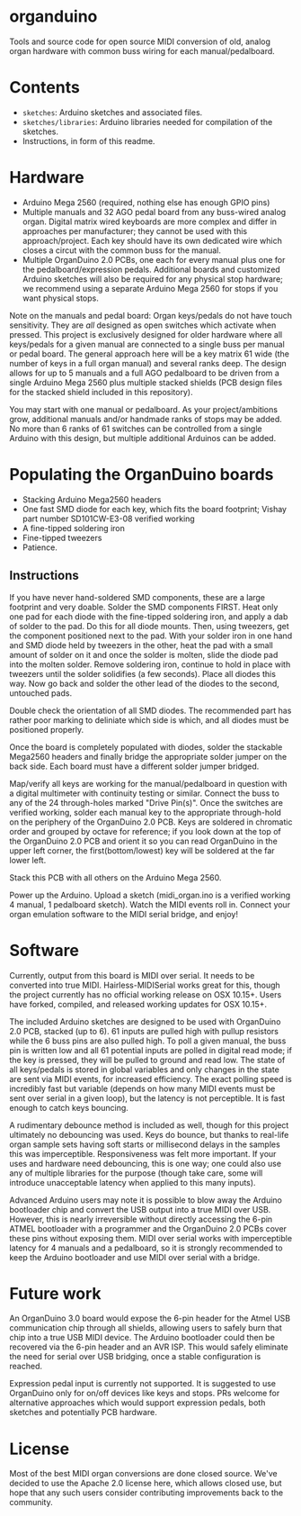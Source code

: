 # organduino

Tools and source code for open source MIDI conversion of old, analog organ hardware with common buss wiring for each manual/pedalboard.

# Contents

* `sketches`: Arduino sketches and associated files.
* `sketches/libraries`: Arduino libraries needed for compilation of the sketches.
* Instructions, in form of this readme.

# Hardware

* Arduino Mega 2560 (required, nothing else has enough GPIO pins)
* Multiple manuals and 32 AGO pedal board from any buss-wired analog organ.  Digital matrix wired keyboards are more complex and differ in approaches per manufacturer; they cannot be used with this approach/project.  Each key should have its own dedicated wire which closes a circut with the common buss for the manual.
* Multiple OrganDuino 2.0 PCBs, one each for every manual plus one for the pedalboard/expression pedals.  Additional boards and customized Arduino sketches will also be required for any physical stop hardware; we recommend using a separate Arduino Mega 2560 for stops if you want physical stops.

Note on the manuals and pedal board: Organ keys/pedals do not have touch sensitivity. They are *all* designed as open switches which activate when pressed.  This project is exclusively designed for older hardware where all keys/pedals for a given manual are connected to a single buss per manual or pedal board. The general approach here will be a key matrix 61 wide (the number of keys in a full organ manual) and several ranks deep.  The design allows for up to 5 manuals and a full AGO pedalboard to be driven from a single Arduino Mega 2560 plus multiple stacked shields (PCB design files for the stacked shield included in this repository).

You may start with one manual or pedalboard.  As your project/ambitions grow, additional manuals and/or handmade ranks of stops may be added.  No more than 6 ranks of 61 switches can be controlled from a single Arduino with this design, but multiple additional Arduinos can be added.

# Populating the OrganDuino boards

* Stacking Arduino Mega2560 headers
* One fast SMD diode for each key, which fits the board footprint; Vishay part number SD101CW-E3-08 verified working
* A fine-tipped soldering iron
* Fine-tipped tweezers
* Patience.

## Instructions

If you have never hand-soldered SMD components, these are a large footprint and very doable.  Solder the SMD components FIRST.  Heat only one pad for each diode with the fine-tipped soldering iron, and apply a dab of solder to the pad.  Do this for all diode mounts.  Then, using tweezers, get the component positioned next to the pad.  With your solder iron in one hand and SMD diode held by tweezers in the other, heat the pad with a small amount of solder on it and once the solder is molten, slide the diode pad into the molten solder.  Remove soldering iron, continue to hold in place with tweezers until the solder solidifies (a few seconds).  Place all diodes this way.  Now go back and solder the other lead of the diodes to the second, untouched pads.

Double check the orientation of all SMD diodes.  The recommended part has rather poor marking to deliniate which side is which, and all diodes must be positioned properly.

Once the board is completely populated with diodes, solder the stackable Mega2560 headers and finally bridge the appropriate solder jumper on the back side.  Each board must have a different solder jumper bridged.

Map/verify all keys are working for the manual/pedalboard in question with a digital multimeter with continuity testing or similar.  Connect the buss to any of the 24 through-holes marked "Drive Pin(s)".  Once the switches are verified working, solder each manual key to the appropriate through-hold on the periphery of the OrganDuino 2.0 PCB.  Keys are soldered in chromatic order and grouped by octave for reference; if you look down at the top of the OrganDuino 2.0 PCB and orient it so you can read OrganDuino in the upper left corner, the first(bottom/lowest) key will be soldered at the far lower left.

Stack this PCB with all others on the Arduino Mega 2560.

Power up the Arduino.  Upload a sketch (midi_organ.ino is a verified working 4 manual, 1 pedalboard sketch).  Watch the MIDI events roll in.  Connect your organ emulation software to the MIDI serial bridge, and enjoy!

# Software

Currently, output from this board is MIDI over serial.  It needs to be converted into true MIDI.  Hairless-MIDISerial works great for this, though the project currently has no official working release on OSX 10.15+.  Users have forked, compiled, and released working updates for OSX 10.15+.

The included Arduino sketches are designed to be used with OrganDuino 2.0 PCB, stacked (up to 6).  61 inputs are pulled high with pullup resistors while the 6 buss pins are also pulled high.  To poll a given manual, the buss pin is written low and all 61 potential inputs are polled in digital read mode; if the key is pressed, they will be pulled to ground and read low.  The state of all keys/pedals is stored in global variables and only changes in the state are sent via MIDI events, for increased efficiency.  The exact polling speed is incredibly fast but variable (depends on how many MIDI events must be sent over serial in a given loop), but the latency is not perceptible.  It is fast enough to catch keys bouncing.

A rudimentary debounce method is included as well, though for this project ultimately no debouncing was used.  Keys do bounce, but thanks to real-life organ sample sets having soft starts or millisecond delays in the samples this was imperceptible.  Responsiveness was felt more important.  If your uses and hardware need debouncing, this is one way; one could also use any of multiple libraries for the purpose (though take care, some will introduce unacceptable latency when applied to this many inputs).

Advanced Arduino users may note it is possible to blow away the Arduino bootloader chip and convert the USB output into a true MIDI over USB.  However, this is nearly irreversible without directly accessing the 6-pin ATMEL bootloader with a programmer and the OrganDuino 2.0 PCBs cover these pins without exposing them.  MIDI over serial works with imperceptible latency for 4 manuals and a pedalboard, so it is strongly recommended to keep the Arduino bootloader and use MIDI over serial with a bridge.

# Future work

An OrganDuino 3.0 board would expose the 6-pin header for the Atmel USB communication chip through all shields, allowing users to safely burn that chip into a true USB MIDI device.  The Arduino bootloader could then be recovered via the 6-pin header and an AVR ISP.  This would safely eliminate the need for serial over USB bridging, once a stable configuration is reached.

Expression pedal input is currently not supported.  It is suggested to use OrganDuino only for on/off devices like keys and stops.  PRs welcome for alternative approaches which would support expression pedals, both sketches and potentially PCB hardware.

# License

Most of the best MIDI organ conversions are done closed source. We've decided to use the Apache 2.0 license here, which allows closed use, but hope that any such users consider contributing improvements back to the community.

